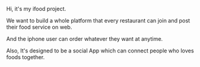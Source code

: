 Hi, it's my ifood project.

We want to build a whole platform that every restaurant can join and post their food service on web.

And the iphone user can order whatever they want at anytime.

Also, It's designed to be a social App which can connect people who loves foods together.

